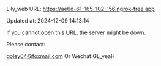 Lily_web URL: https://ae6d-61-165-102-156.ngrok-free.app

Updated at: 2024-12-09 14:13:14

If you cannot open this URL, the server might be down.

Please contact: 

goley04@foxmail.com Or Wechat:GL_yeaH